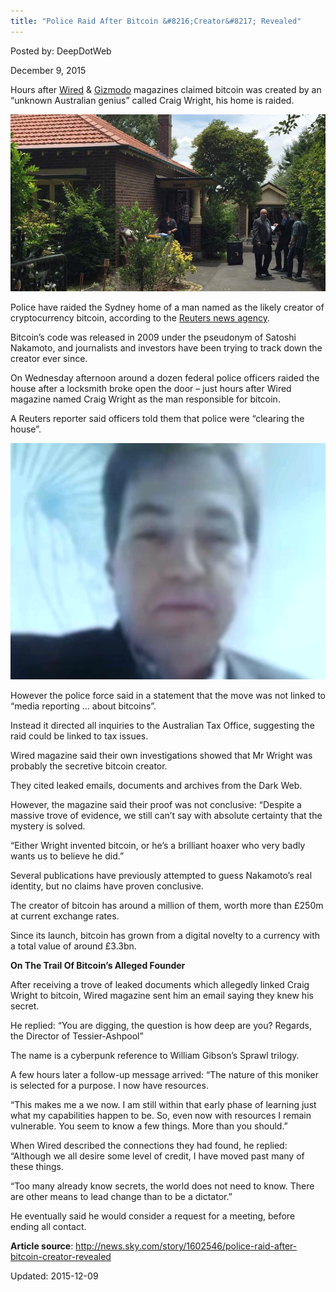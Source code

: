 ```yaml
---
title: "Police Raid After Bitcoin &#8216;Creator&#8217; Revealed"
---
```


Posted by: DeepDotWeb 

<span>December 9, 2015</span>

<p>Hours after <a href="http://www.wired.com/2015/12/bitcoins-creator-satoshi-nakamoto-is-probably-this-unknown-australian-genius/" target="_blank">Wired</a> &amp; <a href="http://gizmodo.com/this-australian-says-he-and-his-dead-friend-invented-bi-1746958692?rev=1449615811696" target="_blank">Gizmodo</a> magazines claimed bitcoin was created by an &#8220;unknown Australian genius&#8221; called Craig Wright, his home is raided.</p>

<img src="/imgs/2015/12/raid.jpg">

<p class="story__intro">Police have raided the Sydney home of a man named as the likely creator of cryptocurrency bitcoin, according to the <a href="http://www.reuters.com/article/us-australia-bitcoin-exclusive-idUSKBN0TS0AB20151209" target="_blank">Reuters news agency</a>.</p>
<p>Bitcoin&#8217;s code was released in 2009 under the pseudonym of Satoshi Nakamoto, and journalists and investors have been trying to track down the creator ever since.</p>
<p>On Wednesday afternoon around a dozen federal police officers raided the house after a locksmith broke open the door &#8211; just hours after Wired magazine named Craig Wright as the man responsible for bitcoin.</p>
<p>A Reuters reporter said officers told them that police were &#8220;clearing the house&#8221;.</p>

<img src="/imgs/2015/12/CraigWright.png">

<p>However the police force said in a statement that the move was not linked to &#8220;media reporting &#8230; about bitcoins&#8221;.</p>
<p>Instead it directed all inquiries to the Australian Tax Office, suggesting the raid could be linked to tax issues.</p>
<p>Wired magazine said their own investigations showed that Mr Wright was probably the secretive bitcoin creator.</p>
<p>They cited leaked emails, documents and archives from the Dark Web.</p>
<p>However, the magazine said their proof was not conclusive: &#8220;Despite a massive trove of evidence, we still can&#8217;t say with absolute certainty that the mystery is solved.</p>
<p>&#8220;Either Wright invented bitcoin, or he&#8217;s a brilliant hoaxer who very badly wants us to believe he did.&#8221;</p>
<p>Several publications have previously attempted to guess Nakamoto&#8217;s real identity, but no claims have proven conclusive.</p>
<p>The creator of bitcoin has around a million of them, worth more than £250m at current exchange rates.</p>
<p>Since its launch, bitcoin has grown from a digital novelty to a currency with a total value of around £3.3bn.</p>
<p><strong>On The Trail Of Bitcoin&#8217;s Alleged Founder</strong></p>
<p>After receiving a trove of leaked documents which allegedly linked Craig Wright to bitcoin, Wired magazine sent him an email saying they knew his secret.</p>
<p>He replied: &#8220;You are digging, the question is how deep are you? Regards, the Director of Tessier-Ashpool&#8221;</p>
<p>The name is a cyberpunk reference to William Gibson’s Sprawl trilogy.</p>
<p>A few hours later a follow-up message arrived: &#8220;The nature of this moniker is selected for a purpose. I now have resources.</p>
<p>&#8220;This makes me a we now. I am still within that early phase of learning just what my capabilities happen to be. So, even now with resources I remain vulnerable. You seem to know a few things. More than you should.&#8221;</p>
<p>When Wired described the connections they had found, he replied: &#8220;Although we all desire some level of credit, I have moved past many of these things.</p>
<p>&#8220;Too many already know secrets, the world does not need to know. There are other means to lead change than to be a dictator.&#8221;</p>
<p>He eventually said he would consider a request for a meeting, before ending all contact.</p>
<p><strong>Article source</strong>: <a href="http://news.sky.com/story/1602546/police-raid-after-bitcoin-creator-revealed" target="_blank">http://news.sky.com/story/1602546/police-raid-after-bitcoin-creator-revealed</a></p>

Updated: 2015-12-09